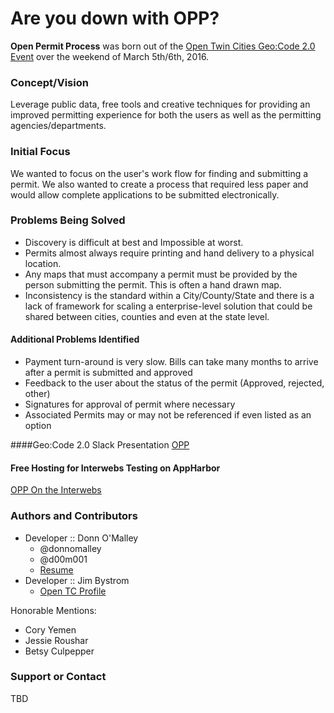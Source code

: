 # Are you down with OPP?
**Open Permit Process** was born out of the [Open Twin Cities Geo:Code 2.0 Event](http://opentwincities.coeventer.com/events/16-geo-code-2016) over the weekend of March 5th/6th, 2016.

### Concept/Vision
Leverage public data, free tools and creative techniques for providing an improved permitting experience for both the users as well as the permitting agencies/departments.

### Initial Focus
We wanted to focus on the user's work flow for finding and submitting a permit. We also wanted to create a process that required less paper and would allow complete applications to be submitted electronically.

### Problems Being Solved
* Discovery is difficult at best and Impossible at worst.
* Permits almost always require printing and hand delivery to a physical location.
* Any maps that must accompany a permit must be provided by the person submitting the permit. This is often a hand drawn map.
* Inconsistency is the standard within a City/County/State and there is a lack of framework for scaling a enterprise-level solution that could be shared between cities, counties and even at the state level.

#### Additional Problems Identified
* Payment turn-around is very slow. Bills can take many months to arrive after a permit is submitted and approved
* Feedback to the user about the status of the permit (Approved, rejected, other)
* Signatures for approval of permit where necessary
* Associated Permits may or may not be referenced if even listed as an option

####Geo:Code 2.0 Slack Presentation
[OPP](http://opentwincities.coeventer.com/projects/131-easy-to-use-permitting-application/presentation)
#### Free Hosting for Interwebs Testing on AppHarbor
[OPP On the Interwebs](http://opp.apphb.com/)

### Authors and Contributors
* Developer :: Donn O'Malley 
  * @donnomalley
  * @d00m001
  * [Resume](http://donnomalley.omalleyland.com)
* Developer :: Jim Bystrom 
  * [Open TC Profile](http://opentwincities.coeventer.com/users/392)

Honorable Mentions:
* Cory Yemen
* Jessie Roushar
* Betsy Culpepper

### Support or Contact
TBD
